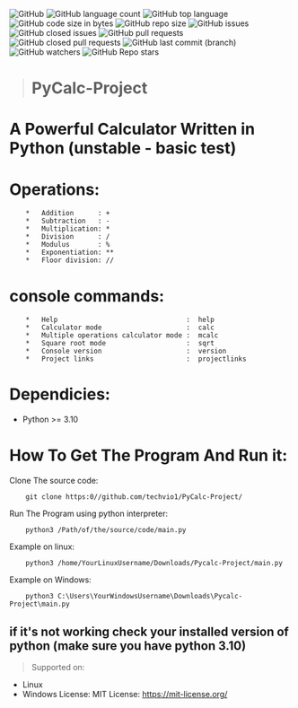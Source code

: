 ![GitHub](https://img.shields.io/github/license/techvio1/Pycalc-Project/)
![GitHub language count](https://img.shields.io/github/languages/count/techvio1/Pycalc-Project/)
![GitHub top language](https://img.shields.io/github/languages/top/techvio1/Pycalc-Project/)
![GitHub code size in bytes](https://img.shields.io/github/languages/code-size/techvio1/Pycalc-Project/)
![GitHub repo size](https://img.shields.io/github/repo-size/techvio1/Pycalc-Project/)
![GitHub issues](https://img.shields.io/github/issues/techvio1/Pycalc-Project/CLI-Unstable?color=red)
![GitHub closed issues](https://img.shields.io/github/issues-closed/techvio1/Pycalc-Project/CLI-Unstable)
![GitHub pull requests](https://img.shields.io/github/issues-pr/techvio1/Pycalc-Project/CLI-Unstable?color=red)
![GitHub closed pull requests](https://img.shields.io/github/issues-pr-closed/techvio1/Pycalc-Project/CLI-Unstable)
![GitHub last commit (branch)](https://img.shields.io/github/last-commit/techvio1/Pycalc-Project/CLI-Unstable)
![GitHub watchers](https://img.shields.io/github/watchers/techvio1/Pycalc-Project?style=social)
![GitHub Repo stars](https://img.shields.io/github/stars/techvio1/Pycalc-Project?style=social)
> # PyCalc-Project
# A Powerful Calculator Written in Python (unstable - basic test)
# Operations:

        *   Addition      : +
        *   Subtraction   : -
        *   Multiplication: *
        *   Division      : /   
        *   Modulus       : %
        *   Exponentiation: **   
        *   Floor division: //   
# console commands:
        *   Help                                :  help
        *   Calculator mode                     :  calc
        *   Multiple operations calculator mode :  mcalc        
        *   Square root mode                    :  sqrt
        *   Console version                     :  version
        *   Project links                       :  projectlinks
# Dependicies: #
*   Python >= 3.10
# How To Get The Program And Run it:
Clone The source code:
        
        git clone https:0//github.com/techvio1/PyCalc-Project/

Run The Program using python interpreter:
        
        python3 /Path/of/the/source/code/main.py
        
Example on linux:

        python3 /home/YourLinuxUsername/Downloads/Pycalc-Project/main.py
        
Example on Windows:

        python3 C:\Users\YourWindowsUsername\Downloads\Pycalc-Project\main.py
        
## if it's not working check your installed version of python (make sure you have python 3.10)
> Supported on:
*   Linux
*   Windows
License:
MIT License: https://mit-license.org/
